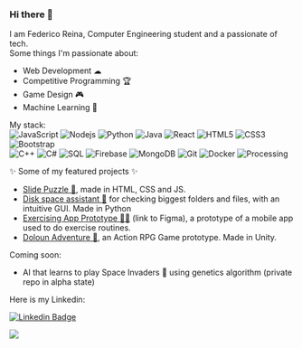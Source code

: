 ### Hi there 👋
I am Federico Reina, Computer Engineering student and a passionate of tech.<br/>
Some things I'm passionate about:
- Web Development ☁
- Competitive Programming 🏆
- Game Design 🎮
- Machine Learning 🧠

My stack: <br/>
![JavaScript](https://img.shields.io/badge/-JavaScript-black?style=flat-square&logo=javascript)
![Nodejs](https://img.shields.io/badge/-Nodejs-black?style=flat-square&logo=Node.js)
![Python](https://img.shields.io/badge/-Python-black?style=flat-square&logo=Python)
![Java](https://img.shields.io/badge/-java-E34A86?style=flat-square&logo=java)
![React](https://img.shields.io/badge/-React-black?style=flat-square&logo=react)
![HTML5](https://img.shields.io/badge/-HTML5-E34F26?style=flat-square&logo=html5&logoColor=white)
![CSS3](https://img.shields.io/badge/-CSS3-1572B6?style=flat-square&logo=css3)
![Bootstrap](https://img.shields.io/badge/-Bootstrap-563D7C?style=flat-square&logo=bootstrap)<br/>
![C++](https://img.shields.io/badge/-C++-00599C?style=flat-square&logo=c)
![C#](https://img.shields.io/badge/-C%23-purple?style=flat-square&logo=c)
![SQL](https://img.shields.io/badge/-SQL-white?style=flat-square&logo=mysql)
![Firebase](https://img.shields.io/badge/-Firebase-red?style=flat-square&logo=firebase)
![MongoDB](https://img.shields.io/badge/-MongoDB-black?style=flat-square&logo=mongodb)
![Git](https://img.shields.io/badge/-Git-black?style=flat-square&logo=git)
![Docker](https://img.shields.io/badge/-Docker-black?style=flat-square&logo=docker)
![Processing](https://img.shields.io/badge/-Processing-black?style=flat-square&logo=processing)

✨ Some of my featured projects ✨
- [Slide Puzzle 🧩](https://github.com/feder240516/SlidePuzzle), made in HTML, CSS and JS.
- [Disk space assistant 📁](https://github.com/feder240516/check-folder-size) for checking biggest folders and files, with an intuitive GUI. Made in Python
- [Exercising App Prototype 💪🏼](https://www.figma.com/file/ZdExCsfBlBubPsm4ShKcSr/Healthcoach) (link to Figma), a prototype of a mobile app used to do exercise routines. 
- [Doloun Adventure 🏰](https://github.com/feder240516/ActionRPG), an Action RPG Game prototype. Made in Unity.



Coming soon:
- AI that learns to play Space Invaders 👾 using genetics algorithm (private repo in alpha state)

Here is my Linkedin:

[![Linkedin Badge](https://img.shields.io/badge/-feder240516-blue?style=flat-square&logo=Linkedin&logoColor=white&link=https://www.linkedin.com/in/federeina/)](https://www.linkedin.com/in/federeina/)

![](https://komarev.com/ghpvc/?username=feder240516&color=blueviolet)

<!--
**feder240516/feder240516** is a ✨ _special_ ✨ repository because its `README.md` (this file) appears on your GitHub profile.

Here are some ideas to get you started:

- 🔭 I’m currently working on ...
- 🌱 I’m currently learning ...
- 👯 I’m looking to collaborate on ...
- 🤔 I’m looking for help with ...
- 💬 Ask me about ...
- 📫 How to reach me: ...
- 😄 Pronouns: ...
- ⚡ Fun fact: ...
-->

